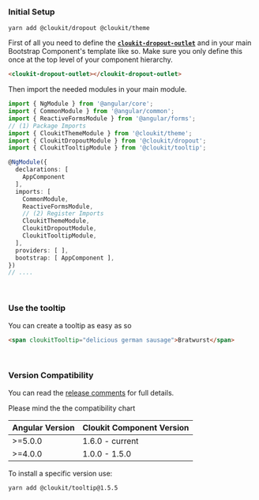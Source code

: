 <!-- !!! will be dynamically included into cloukit.github.io component doc !!! -->
<!-- !!! DO NOT USE UNECESSARY MARRKUP THAT BREAKS THE CORPORATE DESIGN !!! -->

### Initial Setup

```
yarn add @cloukit/dropout @cloukit/theme
```

First of all you need to define the [**`cloukit-dropout-outlet`**](https://cloukit.github.io/#/component/dropout) and in your main Bootstrap Component's template like so. Make sure you only define this once at the top level of your component hierarchy.

```html
<cloukit-dropout-outlet></cloukit-dropout-outlet>
```

Then import the needed modules in your main module.

```typescript
import { NgModule } from '@angular/core';
import { CommonModule } from '@angular/common';
import { ReactiveFormsModule } from '@angular/forms';
// (1) Package Imports
import { CloukitThemeModule } from '@cloukit/theme';
import { CloukitDropoutModule } from '@cloukit/dropout';
import { CloukitTooltipModule } from '@cloukit/tooltip';

@NgModule({
  declarations: [
    AppComponent
  ],
  imports: [
    CommonModule,
    ReactiveFormsModule,
    // (2) Register Imports
    CloukitThemeModule,
    CloukitDropoutModule,
    CloukitTooltipModule,
  ],
  providers: [ ],
  bootstrap: [ AppComponent ],
})
// ....
```


&nbsp;

### Use the tooltip

You can create a tooltip as easy as so

```html
<span cloukitTooltip="delicious german sausage">Bratwurst</span>
```



&nbsp;



### Version Compatibility

You can read the [release comments](https://github.com/cloukit/tooltip/releases) for full details.

Please mind the the compatibility chart

| Angular Version | Cloukit Component Version |
|-----------------|---------------------------|
| >=5.0.0         | 1.6.0 - current           |
| >=4.0.0         | 1.0.0 - 1.5.0             |

To install a specific version use:

```
yarn add @cloukit/tooltip@1.5.5
```


